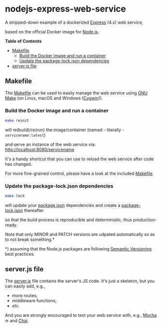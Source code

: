 # nodejs-express-web-service

A stripped-down example of a dockerized [Express](https://expressjs.com) (4.x) web service,

based on the official Docker image for [Node.js](https://hub.docker.com/_/node).

**Table of Contents**

- [Makefile](#makefile)
  - [Build the Docker image and run a container](#build-the-docker-image-and-run-a-container)
  - [Update the package-lock.json dependencies](#update-the-package-lockjson-dependencies)
- [server.js file](#serverjs-file)

## Makefile

The [Makefile](Makefile) can be used to easily manage the web service using [GNU Make](https://www.gnu.org/software/make/) (on Linux, macOS and Windows ([Cygwin](https://www.cygwin.com/))).

### Build the Docker image and run a container

```sh
make reinit
```

will re(build)/re(run) the image/container (named - literally - `servicename:latest`)

and serve an instance of the web service via: [http://localhost:8080/servicename](http://localhost:8080/servicename)

It's a handy shortcut that you can use to reload the web service after code has changed.

For more fine-grained control, please have a look at the included [Makefile](Makefile).

### Update the package-lock.json dependencies

```sh
make lock
```

will update your [package.json](package.json) dependencies and create a [package-lock.json](package-lock.json) thereafter

so that the build process is reproducible and deterministic, thus production-ready.

Note that only MINOR and PATCH versions are udpated automatically so as to not break something.\*

\*) assuming that the Node.js packages are following [Semantic Versioning](https://semver.org/) best practices.

## server.js file

The [server.js](server.js) file contains the server's JS code. It's just a skeleton, but you can easily add, e.g.,
- more routes,
- middleware functions,
- etc.

And you are strongly encouraged to test your web service with, e.g., [Mocha](https://mochajs.org) :coffee: and [Chai](https://www.chaijs.com).

